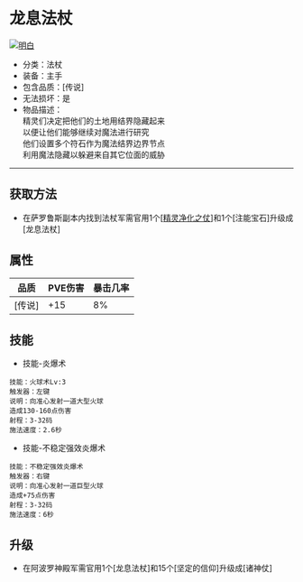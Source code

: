 # 龙息法杖
<a href="https://ibb.co/ypcpgk9"><img src="https://i.ibb.co/DYHYwMJ/image.png" alt="明白" border="0"></a>
* 分类：法杖
* 装备：主手
* 包含品质：[传说]
* 无法损坏：是
* 物品描述：<br/>精灵们决定把他们的土地用结界隐藏起来<br/>以便让他们能够继续对魔法进行研究<br/>他们设置多个符石作为魔法结界边界节点<br/>利用魔法隐藏以躲避来自其它位面的威胁
---
## 获取方法
* 在萨罗鲁斯副本内找到法杖军需官用1个[<a href="https://github.com/LeafletXD/Minecraft-Yuanchu-Server-Wiki/blob/main/Wiki/RPG%E9%81%93%E5%85%B7/%E8%BF%9C%E7%A8%8B%E6%AD%A6%E5%99%A8/%E6%B3%95%E6%9D%96/%E7%B2%BE%E7%81%B5%E5%87%80%E5%8C%96%E4%B9%8B%E4%BB%97.md">精灵净化之仗<a/>]和1个[注能宝石]升级成[龙息法杖]
## 属性
|品质|PVE伤害|暴击几率|
|----|----|----|
|[传说]|+15|8%|
## 技能
* 技能-炎爆术
```
技能：火球术Lv:3
触发器：左键
说明：向准心发射一道大型火球
造成130-160点伤害
射程：3-32码
施法速度：2.6秒
```
* 技能-不稳定强效炎爆术
```
技能：不稳定强效炎爆术
触发器：右键
说明：向准心发射一道巨型火球
造成+75点伤害
射程：3-32码
施法速度：6秒
```
## 升级
* 在阿波罗神殿军需官用1个[龙息法杖]和15个[坚定的信仰]升级成[诸神仗]

